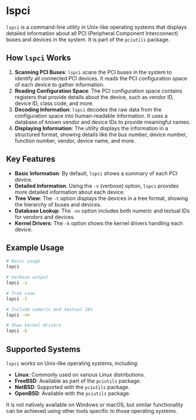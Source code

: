 # lspci

`lspci` is a command-line utility in Unix-like operating systems that displays detailed information about all PCI (Peripheral Component Interconnect) buses and devices in the system. It is part of the `pciutils` package.

## How `lspci` Works

1. **Scanning PCI Buses**: `lspci` scans the PCI buses in the system to identify all connected PCI devices. It reads the PCI configuration space of each device to gather information.
2. **Reading Configuration Space**: The PCI configuration space contains registers that provide details about the device, such as vendor ID, device ID, class code, and more.
3. **Decoding Information**: `lspci` decodes the raw data from the configuration space into human-readable information. It uses a database of known vendor and device IDs to provide meaningful names.
4. **Displaying Information**: The utility displays the information in a structured format, showing details like the bus number, device number, function number, vendor, device name, and more.

## Key Features

- **Basic Information**: By default, `lspci` shows a summary of each PCI device.
- **Detailed Information**: Using the `-v` (verbose) option, `lspci` provides more detailed information about each device.
- **Tree View**: The `-t` option displays the devices in a tree format, showing the hierarchy of buses and devices.
- **Database Lookup**: The `-nn` option includes both numeric and textual IDs for vendors and devices.
- **Kernel Drivers**: The `-k` option shows the kernel drivers handling each device.

## Example Usage

```sh
# Basic usage
lspci

# Verbose output
lspci -v

# Tree view
lspci -t

# Include numeric and textual IDs
lspci -nn

# Show kernel drivers
lspci -k
```

## Supported Systems

`lspci` works on Unix-like operating systems, including:

- **Linux**: Commonly used on various Linux distributions.
- **FreeBSD**: Available as part of the `pciutils` package.
- **NetBSD**: Supported with the `pciutils` package.
- **OpenBSD**: Available with the `pciutils` package.

It is not natively available on Windows or macOS, but similar functionality can be achieved using other tools specific to those operating systems.